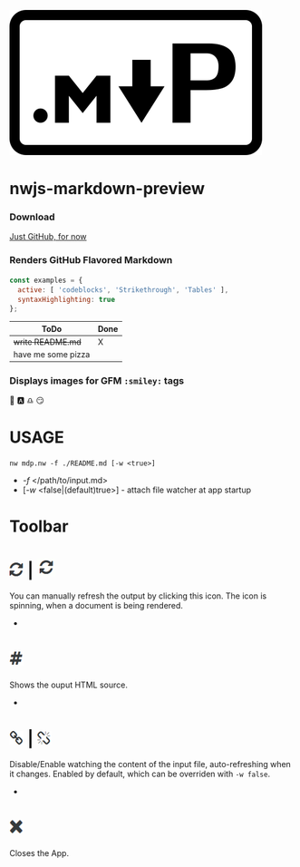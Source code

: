 ![](./img/markdown-preview-mark.svg)
# nwjs-markdown-preview

### Download
[Just GitHub, for now](https://github.com/rbeer/nwjs-mdp.git)

### Renders GitHub Flavored Markdown

```js
const examples = {
  active: [ 'codeblocks', 'Strikethrough', 'Tables' ],
  syntaxHighlighting: true
};
```

ToDo | Done
---- | ----
~~write README.md~~ | X
have me some pizza |

### Displays images for GFM `:smiley:` tags
:1st_place_medal: :a: :libra: :smirk:

# USAGE
`nw mdp.nw -f ./README.md [-w <true>]`
- -_f_ \</path/to/input.md\>
- \[-_w_ \<false|(default)true\>\] - attach file watcher at app startup

# Toolbar
# ![](./img/refresh.png) | ![](./img/refresh-spin.gif)
You can manually refresh the output by clicking this icon.
The icon is spinning, when a document is being rendered.

-

# ![](./img/hashtag.png)
Shows the ouput HTML source.

-

# ![](./img/chain.png) | ![](./img/chain-broken.png)
Disable/Enable watching the content of the input file, auto-refreshing when it changes.
Enabled by default, which can be overriden with `-w false`.

-

# ![](./img/times.png)
Closes the App.

